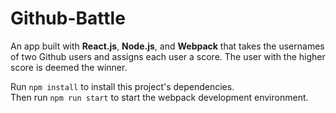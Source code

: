 # Github-Battle

An app built with <b>React.js</b>, <b>Node.js</b>, and <b>Webpack</b> that takes the usernames of two Github users and assigns each user a score. The user with the higher score is deemed the winner.

Run <code>npm install</code> to install this project's dependencies. <br>
Then run <code>npm run start</code> to start the webpack development environment.